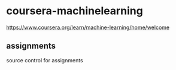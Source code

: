 # coursera-machinelearning
https://www.coursera.org/learn/machine-learning/home/welcome

## assignments
source control for assignments
